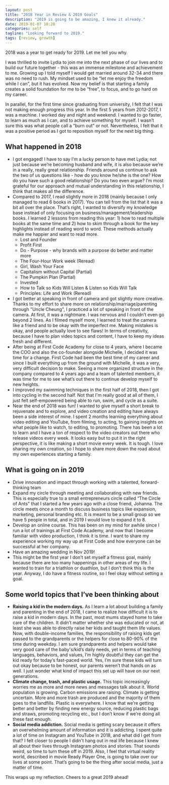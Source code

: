 ```yaml
---
layout: post
title: "2018 Year in Review & 2019 Goals"
description: "2019 is going to be amazing, I knew it already."
date: 2019-01-07 10:20
categories: self
tagline: "Looking forward to 2019."
tags: [review, growth]
---
```


2018 was a year to get ready for 2019. Let me tell you why.

I was thrilled to invite Lydia to join me into the next phase of our lives and to build our future together - this was an immense milestone and achievement to me. Growing up I told myself I would get married around 32-34 and there was no need to rush. My mindset used to be “let me enjoy the freedom while I can”, but it has evolved. Now my belief is that starting a family creates a solid foundation for me to be “free”, to focus, and to go hard on my career. 

In parallel, for the first time since graduating from university, I felt that I was not making enough progress this year. In the first 5 years from 2012-2017, I was a machine. I worked day and night and weekend. I wanted to go faster, to learn as much as I can, and to achieve something for myself. I wasn’t sure this was what people call a “burn out” or not. Nevertheless, I felt that it was a positive period as I got to reposition myself for the next big thing.


## What happened in 2018
* I got engaged! I have to say I’m a lucky person to have met Lydia; not just because we’re becoming husband and wife, it is also because we’re in a really, really great relationship. Friends around us continue to ask the two of us questions like - how do you know he/she is the one? How do you have such a good relationship? Do you two even argue? I’m most grateful for our approach and mutual understanding in this relationship, I think that makes all the difference.
* Compared to 2017, I read slightly more in 2018 (mainly because I only managed to read 6 books in 2017). You can tell from the list that it was a bit all over the place. That’s right, I wanted to diversify my knowledge base instead of only focusing on business/management/leadership books. I learned 2 lessons from reading this year: 1) how to read multiple books at the same time and 2) how to skim through a book for the key highlights instead of reading word to word. These methods actually make me happier and want to read more.
    * Lost and Founder
    * Profit First
    * Do - Purpose - why brands with a purpose do better and matter more
    * The Four-Hour Work week (Reread)
    * Girl, Wash Your Face
    * Capitalism without Capital (Partial)
    * The Pumpkin Plan (Partial)
    * Invested
    * How to Talk so Kids Will Listen & Listen so Kids Will Talk
    * Principles: Life and Work (Reread)
* I got better at speaking in front of camera and got slightly more creative. Thanks to my effort to share more on relationship/marriage/parenting through "Uncle Cheung", I practiced a lot of speaking in front of the camera. At first, it was a nightmare. I was nervous and I couldn’t even go beyond 2 lines. As I filmed myself more, I learned to treat the camera like a friend and to be okay with the imperfect me. Making mistakes is okay, and people actually love to see flaws! In terms of creativity, because I have to plan video topics and content, I have to keep my ideas fresh and different.
* After being at First Code Academy for close to 4 years, where I became the COO and also the co-founder alongside Michelle, I decided it was time for a change. First Code had been the best time of my career and since I built everything up from the ground with Michelle, it was a very, very difficult decision to make. Seeing a more organized structure in the company compared to 4 years ago and a team of talented members, it was time for me to see what’s out there to continue develop myself to new heights.
* I improved my swimming techniques in the first half of 2018, then I got into cycling in the second half. Not that I'm really good at all of them, I just felt self-empowered being able to run, swim, and cycle as a suite.
* Near the end of 2018 was fun! I wanted to give myself a short break to rejuvenate and to explore, and video creation and editing have always been a side interest of mine. I spent 2 months learning everything about video editing and YouTube, from filming, to acting, to gaining insights on what people like to watch, to editing, to promoting. There has been a lot to learn and I have a ton of respect to the video creators out there who release videos every week. It looks easy but to put it in the right perspective, it is like making a short movie every week. It is tough. I love sharing my own creation, so I hope to share more down the road about my own experiences starting a family.

## What is going on in 2019
* Drive innovation and impact through working with a talented, forward-thinking team
* Expand my circle through meeting and collaborating with new friends. This is especially true to a small entrepreneurs circle called “The Circle of Ants" that I started a few years ago with a close friend, Johanna. The circle meets once a month to discuss business topics like expansion, marketing, personal branding etc. It is meant to be a small group so we have 5 people in total, and in 2019 I would love to expand it to 8.
* Develop an online course. This has been on my mind for awhile since I run a lot of trainings at First Code Academy, and now that I become familiar with video production, I think it is time. I want to share my experience working my way up at First Code and how everyone can be successful at her company.
* Have an amazing wedding in Nov 2019!
* This might be the first year I don’t set myself a fitness goal, mainly because there are too many happenings in other areas of my life. I wanted to train for a triathlon or duathlon, but I don’t think this is the year. Anyway, I do have a fitness routine, so I feel okay without setting a goal.

## Some world topics that I’ve been thinking about
* <strong>Raising a kid in the modern days.</strong> As I learn a lot about building a family and parenting in the end of 2018, I came to realize how difficult it is to raise a kid in modern days. In the past, most mums stayed home to take care of the children. It didn’t matter whether she was educated or not, at least she was able to directly raise her kids and taught them life values. Now, with double-income families, the responsibility of raising kids get passed to the grandparents or the helpers for close to 80-90% of the time during weekday. I am sure grandparents and helpers would take very good care of the baby's/kid’s daily needs, yet in terms of teaching languages, behaviors, and values, I’m highly doubtful they can get the kid ready for today’s fast-paced world. Yes, I’m sure these kids will turn out okay because to be honest, our parents weren’t that hands on as well. I just wonder what kind of impact this set up will have on our next generations.
* <strong>Climate change, trash, and plastic usage.</strong> This topic increasingly worries me as more and more news and messages talk about it. World population is growing. Carbon emissions are raising. Climate is getting uncertain. More and more trash are produced and the majority of them goes to the landfills. Plastic is everywhere. I know that we’re getting better and better by finding new energy source, reducing plastic bags and straws, promoting recycling etc., but I don’t know if we’re doing all these fast enough.
* <strong>Social media addiction.</strong> Social media is getting scary because it offers an overwhelming amount of information and it is addicting. I spent quite a lot of time on Instagram and YouTube in 2018, and what did I get from that? I felt closer to people I didn't hang out in real life because I knew all about their lives through Instagram photos and stories. That sounds weird, so time to turn these off in 2019. Also, I feel that virtual reality world, described in movie Ready Player One, is going to take over our lives at some point. That’s going to be the thing after social media, just a matter of time.

This wraps up my reflection. Cheers to a great 2019 ahead!